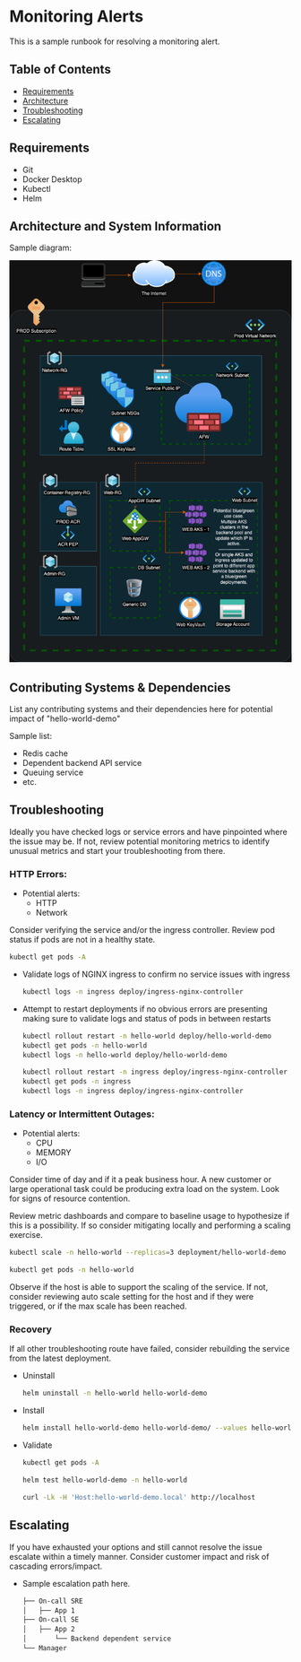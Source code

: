 # Monitoring Alerts

This is a sample runbook for resolving a monitoring alert.

## Table of Contents
- [Requirements](#requirements)
- [Architecture](#architecture-and-system-information)
- [Troubleshooting](#troubleshooting)
- [Escalating](#escalating)

## Requirements
- Git
- Docker Desktop
- Kubectl
- Helm

## Architecture and System Information

Sample diagram:

![Sample Architecture](../../imgs/prod_env_example.png "Sample Architecture")

## Contributing Systems & Dependencies

List any contributing systems and their dependencies here for potential impact of "hello-world-demo"

Sample list:
- Redis cache
- Dependent backend API service
- Queuing service
- etc.

## Troubleshooting

Ideally you have checked logs or service errors and have pinpointed where the issue may be. If not, review potential monitoring metrics to identify unusual metrics and start your troubleshooting from there.

###  HTTP Errors:

- Potential alerts:
    - HTTP
    - Network

Consider verifying the service and/or the ingress controller. Review pod status if pods are not in a healthy state.

```bash
kubectl get pods -A
```

- Validate logs of NGINX ingress to confirm no service issues with ingress

    ```bash
    kubectl logs -n ingress deploy/ingress-nginx-controller
    ```

- Attempt to restart deployments if no obvious errors are presenting making sure to validate logs and status of pods in between restarts

    ```bash
    kubectl rollout restart -n hello-world deploy/hello-world-demo
    kubectl get pods -n hello-world
    kubectl logs -n hello-world deploy/hello-world-demo
    ```

    ```bash
    kubectl rollout restart -n ingress deploy/ingress-nginx-controller
    kubectl get pods -n ingress
    kubectl logs -n ingress deploy/ingress-nginx-controller
    ```

### Latency or Intermittent Outages:

- Potential alerts:
    - CPU
    - MEMORY
    - I/O

Consider time of day and if it a peak business hour. A new customer or large operational task could be producing extra load on the system. Look for signs of resource contention.

Review metric dashboards and compare to baseline usage to hypothesize if this is a possibility. If so consider mitigating locally and performing a scaling exercise.

```bash
kubectl scale -n hello-world --replicas=3 deployment/hello-world-demo
```

```bash
kubectl get pods -n hello-world
```

Observe if the host is able to support the scaling of the service. If not, consider reviewing auto scale setting for the host and if they were triggered, or if the max scale has been reached.

### Recovery

If all other troubleshooting route have failed, consider rebuilding the service from the latest deployment.

- Uninstall

    ```bash
    helm uninstall -n hello-world hello-world-demo
    ```

- Install
    ```bash
    helm install hello-world-demo hello-world-demo/ --values hello-world-demo/values.yaml --create-namespace --namespace hello-world
    ```

- Validate

    ```bash
    kubectl get pods -A
    ```

    ```bash
    helm test hello-world-demo -n hello-world
    ```

    ```bash
    curl -Lk -H 'Host:hello-world-demo.local' http://localhost
    ```

## Escalating

If you have exhausted your options and still cannot resolve the issue escalate within a timely manner. Consider customer impact and risk of cascading errors/impact.

- Sample escalation path here.

    ```bash
    ├── On-call SRE
    │   ├── App 1
    ├── On-call SE
    │   ├── App 2
    │       └── Backend dependent service
    └── Manager
    ```
